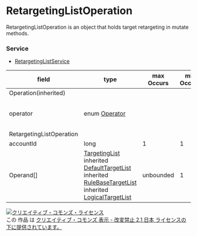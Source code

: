 # RetargetingListOperation
RetargetingListOperation is an object that holds target retargeting in mutate methods.

### Service
+ [RetargetingListService](../services/RetargetingListService.md)

| field | type | max<br>Occurs | min<br>Occurs | resp<br>onse | add | set | remove | description | 
|---|---|---|---|---|---|---|---|---|
| Operation(inherited)|||||||||
| operator| enum <a href="./Operator.md">Operator</a>||||||| Operator that displays process. |
| RetargetingListOperation|||||||
| accountId| long| 1| 1| ○| Req| Req| Req| Account ID. |
| Operand[]| <a href="./TargetingList.md">TargetingList</a><br>inherited <a href="./DefaultTargetList.md">DefaultTargetList</a><br>inherited <a href="./RuleBaseTargetList.md">RuleBaseTargetList</a><br>inherited <a href="./LogicalTargetList.md">LogicalTargetList</a>| unbounded| 1| ○| Req| Req| Req| Target list of operation object. |

<a rel="license" href="http://creativecommons.org/licenses/by-nd/2.1/jp/"><img alt="クリエイティブ・コモンズ・ライセンス" style="border-width:0" src="https://i.creativecommons.org/l/by-nd/2.1/jp/88x31.png" /></a><br />この 作品 は <a rel="license" href="http://creativecommons.org/licenses/by-nd/2.1/jp/">クリエイティブ・コモンズ 表示 - 改変禁止 2.1 日本 ライセンスの下に提供されています。</a>
